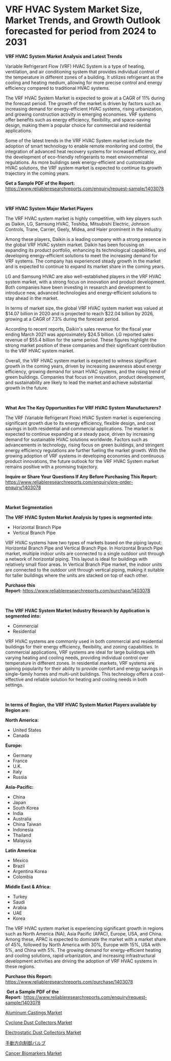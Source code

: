 <p><h1>VRF HVAC System Market Size, Market Trends, and Growth Outlook forecasted for period from 2024 to 2031</h1></p><p><strong>VRF HVAC System Market Analysis and Latest Trends</strong></p>
<p><p>Variable Refrigerant Flow (VRF) HVAC System is a type of heating, ventilation, and air conditioning system that provides individual control of the temperature in different zones of a building. It utilizes refrigerant as the cooling and heating medium, allowing for more precise control and energy efficiency compared to traditional HVAC systems.</p><p>The VRF HVAC System Market is expected to grow at a CAGR of 11% during the forecast period. The growth of the market is driven by factors such as increasing demand for energy-efficient HVAC systems, rising urbanization, and growing construction activity in emerging economies. VRF systems offer benefits such as energy efficiency, flexibility, and space-saving design, making them a popular choice for commercial and residential applications.</p><p>Some of the latest trends in the VRF HVAC System market include the adoption of smart technology to enable remote monitoring and control, the integration of advanced heat recovery systems for increased efficiency, and the development of eco-friendly refrigerants to meet environmental regulations. As more buildings seek energy-efficient and customizable HVAC solutions, the VRF system market is expected to continue its growth trajectory in the coming years.</p></p>
<p><strong>Get a Sample PDF of the Report:&nbsp;</strong> <a href="https://www.reliableresearchreports.com/enquiry/request-sample/1403078">https://www.reliableresearchreports.com/enquiry/request-sample/1403078</a></p>
<p>&nbsp;</p>
<p><strong>VRF HVAC System Major Market Players</strong></p>
<p><p>The VRF HVAC system market is highly competitive, with key players such as Daikin, LG, Samsung HVAC, Toshiba, Mitsubishi Electric, Johnson Controls, Trane, Carrier, Geely, Midea, and Haier prominent in the industry. </p><p>Among these players, Daikin is a leading company with a strong presence in the global VRF HVAC system market. Daikin has been focusing on expanding its product portfolio, enhancing its technological capabilities, and developing energy-efficient solutions to meet the increasing demand for VRF systems. The company has experienced steady growth in the market and is expected to continue to expand its market share in the coming years.</p><p>LG and Samsung HVAC are also well-established players in the VRF HVAC system market, with a strong focus on innovation and product development. Both companies have been investing in research and development to introduce new, advanced technologies and energy-efficient solutions to stay ahead in the market. </p><p>In terms of market size, the global VRF HVAC system market was valued at $14.07 billion in 2020 and is projected to reach $22.04 billion by 2026, growing at a CAGR of 7.3% during the forecast period. </p><p>According to recent reports, Daikin's sales revenue for the fiscal year ending March 2021 was approximately $24.5 billion. LG reported sales revenue of $55.4 billion for the same period. These figures highlight the strong market position of these companies and their significant contribution to the VRF HVAC system market. </p><p>Overall, the VRF HVAC system market is expected to witness significant growth in the coming years, driven by increasing awareness about energy efficiency, growing demand for smart HVAC systems, and the rising trend of green buildings. Companies that focus on innovation, product development, and sustainability are likely to lead the market and achieve substantial growth in the future.</p></p>
<p>&nbsp;</p>
<p><strong>What Are The Key Opportunities For VRF HVAC System Manufacturers?</strong></p>
<p><p>The VRF (Variable Refrigerant Flow) HVAC System market is experiencing significant growth due to its energy efficiency, flexible design, and cost savings in both residential and commercial applications. The market is expected to continue expanding at a steady pace, driven by increasing demand for sustainable HVAC solutions worldwide. Factors such as advancements in technology, rising focus on green buildings, and stringent energy efficiency regulations are further fueling the market growth. With the growing adoption of VRF systems in developing economies and continuous product innovations, the future outlook for the VRF HVAC System market remains positive with a promising trajectory.</p></p>
<p><strong>Inquire or Share Your Questions If Any Before Purchasing This Report:</strong> <a href="https://www.reliableresearchreports.com/enquiry/pre-order-enquiry/1403078">https://www.reliableresearchreports.com/enquiry/pre-order-enquiry/1403078</a></p>
<p>&nbsp;</p>
<p><strong>Market Segmentation</strong></p>
<p><strong>The VRF HVAC System Market Analysis by types is segmented into:</strong></p>
<p><ul><li>Horizontal Branch Pipe</li><li>Vertical Branch Pipe</li></ul></p>
<p><p>VRF HVAC systems have two types of markets based on the piping layout: Horizontal Branch Pipe and Vertical Branch Pipe. In Horizontal Branch Pipe market, multiple indoor units are connected to a single outdoor unit through a network of horizontal piping. This layout is ideal for buildings with relatively small floor areas. In Vertical Branch Pipe market, the indoor units are connected to the outdoor unit through vertical piping, making it suitable for taller buildings where the units are stacked on top of each other.</p></p>
<p><strong>Purchase this Report:&nbsp;</strong><a href="https://www.reliableresearchreports.com/purchase/1403078">https://www.reliableresearchreports.com/purchase/1403078</a></p>
<p>&nbsp;</p>
<p><strong>The VRF HVAC System Market Industry Research by Application is segmented into:</strong></p>
<p><ul><li>Commercial</li><li>Residential</li></ul></p>
<p><p>VRF HVAC systems are commonly used in both commercial and residential buildings for their energy efficiency, flexibility, and zoning capabilities. In commercial applications, VRF systems are ideal for large buildings with varying heating and cooling needs, providing individual control over temperature in different zones. In residential markets, VRF systems are gaining popularity for their ability to provide comfort and energy savings in single-family homes and multi-unit buildings. This technology offers a cost-effective and reliable solution for heating and cooling needs in both settings.</p></p>
<p>&nbsp;</p>
<p><strong>In terms of Region, the VRF HVAC System Market Players available by Region are:</strong></p>
<p>
    <p> <strong> North America: </strong>
        <ul>
            <li>United States</li>
            <li>Canada</li>
        </ul>
        </p> 
    <p> <strong> Europe: </strong>
        <ul>
            <li>Germany</li>
            <li>France</li>
            <li>U.K.</li>
            <li>Italy</li>
            <li>Russia</li>
        </ul>
        </p> 
    <p> <strong> Asia-Pacific: </strong>
        <ul>
            <li>China</li>
            <li>Japan</li>
            <li>South Korea</li>
            <li>India</li>
            <li>Australia</li>
            <li>China Taiwan</li>
            <li>Indonesia</li>
            <li>Thailand</li>
            <li>Malaysia</li>
        </ul>
        </p> 
    <p> <strong> Latin America: </strong>
        <ul>
            <li>Mexico</li>
            <li>Brazil</li>
            <li>Argentina Korea</li>
            <li>Colombia</li>
        </ul>
        </p> 
    <p> <strong> Middle East & Africa: </strong>
        <ul>
            <li>Turkey</li>
            <li>Saudi</li>
            <li>Arabia</li>
            <li>UAE</li>
            <li>Korea</li>
        </ul>
    </p>
    </p>
<p><p>The VRF HVAC system market is experiencing significant growth in regions such as North America (NA), Asia Pacific (APAC), Europe, USA, and China. Among these, APAC is expected to dominate the market with a market share of 45%, followed by North America with 30%, Europe with 15%, USA with 5%, and China with 5%. The growing demand for energy-efficient heating and cooling solutions, rapid urbanization, and increasing infrastructural development activities are driving the adoption of VRF HVAC systems in these regions.</p></p>
<p><strong>Purchase this Report: </strong><a href="https://www.reliableresearchreports.com/purchase/1403078">https://www.reliableresearchreports.com/purchase/1403078</a></p>
<p>&nbsp;<strong>Get a Sample PDF of the Report:&nbsp;&nbsp;</strong><a href="https://www.reliableresearchreports.com/enquiry/request-sample/1403078">https://www.reliableresearchreports.com/enquiry/request-sample/1403078</a></p>
<p><strong></strong></p>
<p><p><a href="https://natural-crush-b99.notion.site/Aluminum-Castings-Market-Insights-Market-Players-and-Forecast-Till-2031-62c9ffa0acc84ad1a8abd45dd69be32f">Aluminum Castings Market</a></p><p><a href="https://view.publitas.com/reportprime-1/cyclone-dust-collectors-market-size-global-industry-overview-market-segmentation-and-forecast-2024-to-2031/">Cyclone Dust Collectors Market</a></p><p><a href="https://view.publitas.com/reportprime-1/electrostatic-dust-collectors-market-research-report-forecasted-for-period-from-2024-2031-by-market-type-market-application-and-region/">Electrostatic Dust Collectors Market</a></p><p><a href="https://medium.com/@leonstoltrtenberg89/%E3%83%9E%E3%83%8B%E3%83%A5%E3%82%A2%E3%83%AB%E6%96%B9%E5%90%91%E5%88%B6%E5%BE%A1%E5%BC%81%E5%B8%82%E5%A0%B4%E8%A6%8F%E6%A8%A1-cagr-%E3%83%88%E3%83%AC%E3%83%B3%E3%83%892024-2030-75c1b9a5601d">手動方向制御バルブ</a></p><p><a href="https://simplistic-meeting-7ee.notion.site/Cancer-Biomarkers-Market-Size-Share-Trends-Analysis-Report-By-Material-By-Type-By-End-user-By--d9bfcddf2460437db261f629afd6617e">Cancer Biomarkers Market</a></p></p>